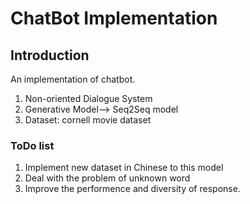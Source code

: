 # ChatBot Implementation
## Introduction
An implementation of chatbot. 
1. Non-oriented Dialogue System
2. Generative Model--> Seq2Seq model
3. Dataset: cornell movie dataset

### ToDo list
1. Implement new dataset in Chinese to this model 
2. Deal with the problem of unknown word
3. Improve the performence and diversity of response.